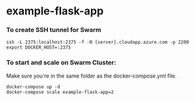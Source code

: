 # example-flask-app

### To create SSH tunnel for Swarm
```
ssh -L 2375:localhost:2375 -f -N [server].cloudapp.azure.com -p 2200
export DOCKER_HOST=:2375
```

### To start and scale on Swarm Cluster:
Make sure you're in the same folder as the docker-compose.yml file.
```
docker-compose up -d
docker-compose scale example-flask-app=2
```
